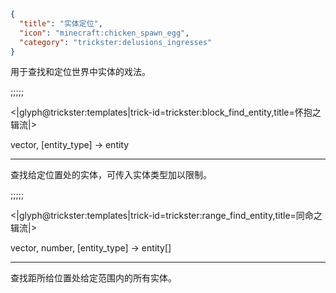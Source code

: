 ```json
{
  "title": "实体定位",
  "icon": "minecraft:chicken_spawn_egg",
  "category": "trickster:delusions_ingresses"
}
```

用于查找和定位世界中实体的戏法。

;;;;;

<|glyph@trickster:templates|trick-id=trickster:block_find_entity,title=怀抱之辑流|>

vector, [entity_type] -> entity

---

查找给定位置处的实体，可传入实体类型加以限制。

;;;;;

<|glyph@trickster:templates|trick-id=trickster:range_find_entity,title=同命之辑流|>

vector, number, [entity_type] -> entity[]

---

查找距所给位置处给定范围内的所有实体。
